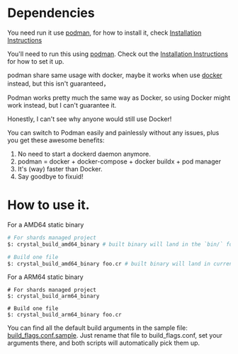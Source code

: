 # Dependencies

You need run it use [podman](https://github.com/containers/podman), for how to install it, check [Installation Instructions](instli)

You'll need to run this using [podman](https://github.com/containers/podman). Check out the [Installation Instructions](instli)
for how to set it up.

podman share same usage with docker, maybe it works when use [docker](https://download.docker.com/linux/static/stable/) instead,
but this isn't guaranteed， 

Podman works pretty much the same way as Docker, so using Docker might work instead, 
but I can't guarantee it.

Honestly, I can't see why anyone would still use Docker! 

You can switch to Podman easily and painlessly without any issues, plus you get 
these awesome benefits:

1. No need to start a dockerd daemon anymore.
2. podman = docker + docker-compose + docker buildx + pod manager
3. It's (way) faster than Docker.
4. Say goodbye to fixuid!

# How to use it.

For a AMD64 static binary

```sh
# For shards managed project
$: crystal_build_amd64_binary # built binary will land in the `bin/` folder.

# Build one file
$: crystal_build_amd64_binary foo.cr # built binary will land in current folder.
```

For a ARM64 static binary

```crystal
# For shards managed project
$: crystal_build_arm64_binary

# Build one file
$: crystal_build_arm64_binary foo.cr
```

You can find all the default build arguments in the sample file: [build_flags.conf.sample](/bin/build_flags.conf.sample). 
Just rename that file to build_flags.conf, set your arguments there, and both scripts
will automatically pick them up.
